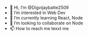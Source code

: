 - 👋 Hi, I’m @Digvijaybatte2509
- 👀 I’m interested in Web Dev
- 🌱 I’m currently learning React, Node
- 💞️ I’m looking to collaborate on Node
- 📫 How to reach me texxt me

<!---
Digvijaybatte2509/Digvijaybatte2509 is a ✨ special ✨ repository because its `README.md` (this file) appears on your GitHub profile.
You can click the Preview link to take a look at your changes.
--->
